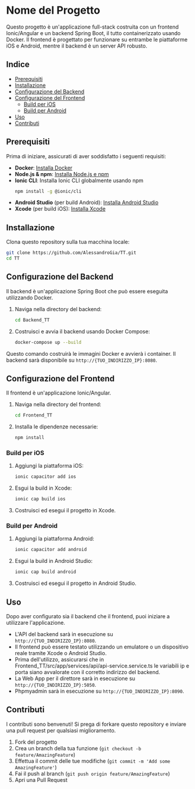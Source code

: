 
# Nome del Progetto

Questo progetto è un'applicazione full-stack costruita con un frontend Ionic/Angular e un backend Spring Boot, il tutto containerizzato usando Docker. Il frontend è progettato per funzionare su entrambe le piattaforme iOS e Android, mentre il backend è un server API robusto.

## Indice

- [Prerequisiti](#prerequisiti)
- [Installazione](#installazione)
- [Configurazione del Backend](#configurazione-del-backend)
- [Configurazione del Frontend](#configurazione-del-frontend)
  - [Build per iOS](#build-per-ios)
  - [Build per Android](#build-per-android)
- [Uso](#uso)
- [Contributi](#contributi)

## Prerequisiti

Prima di iniziare, assicurati di aver soddisfatto i seguenti requisiti:

- **Docker**: [Installa Docker](https://docs.docker.com/get-docker/)
- **Node.js & npm**: [Installa Node.js e npm](https://nodejs.org/)
- **Ionic CLI**: Installa Ionic CLI globalmente usando npm
  ```sh
  npm install -g @ionic/cli
  ```
- **Android Studio** (per build Android): [Installa Android Studio](https://developer.android.com/studio)
- **Xcode** (per build iOS): [Installa Xcode](https://developer.apple.com/xcode/)

## Installazione

Clona questo repository sulla tua macchina locale:

```sh
git clone https://github.com/AlessandroGia/TT.git
cd TT
```

## Configurazione del Backend

Il backend è un'applicazione Spring Boot che può essere eseguita utilizzando Docker.

1. Naviga nella directory del backend:

    ```sh
    cd Backend_TT
    ```

2. Costruisci e avvia il backend usando Docker Compose:

    ```sh
    docker-compose up --build
    ```

Questo comando costruirà le immagini Docker e avvierà i container. Il backend sarà disponibile su `http://{TUO_INDIRIZZO_IP}:8080`.

## Configurazione del Frontend

Il frontend è un'applicazione Ionic/Angular.

1. Naviga nella directory del frontend:

    ```sh
    cd Frontend_TT
    ```

2. Installa le dipendenze necessarie:

    ```sh
    npm install
    ```

### Build per iOS

1. Aggiungi la piattaforma iOS:

    ```sh
    ionic capacitor add ios
    ```

2. Esgui la build in Xcode:

    ```sh
    ionic cap build ios
    ```

3. Costruisci ed esegui il progetto in Xcode.

### Build per Android

1. Aggiungi la piattaforma Android:

    ```sh
    ionic capacitor add android
    ```

2. Esgui la build in Android Studio:

    ```sh
    ionic cap build android
    ```

3. Costruisci ed esegui il progetto in Android Studio.

## Uso

Dopo aver configurato sia il backend che il frontend, puoi iniziare a utilizzare l'applicazione.

- L'API del backend sarà in esecuzione su `http://{TUO_INDIRIZZO_IP}:8080`.
- Il frontend può essere testato utilizzando un emulatore o un dispositivo reale tramite Xcode o Android Studio.
- Prima dell'utilizzo, assicurarsi che in Frontend_TT/src/app/services/api/api-service.service.ts le variabili ip e porta siano avvalorate con il corretto indirizzo del backend.
- La Web App per il direttore sarà in esecuzione su `http://{TUO_INDIRIZZO_IP}:5050`.
- Phpmyadmin sarà in esecuzione su `http://{TUO_INDIRIZZO_IP}:8090`.

## Contributi

I contributi sono benvenuti! Si prega di forkare questo repository e inviare una pull request per qualsiasi miglioramento.

1. Fork del progetto
2. Crea un branch della tua funzione (`git checkout -b feature/AmazingFeature`)
3. Effettua il commit delle tue modifiche (`git commit -m 'Add some AmazingFeature'`)
4. Fai il push al branch (`git push origin feature/AmazingFeature`)
5. Apri una Pull Request

